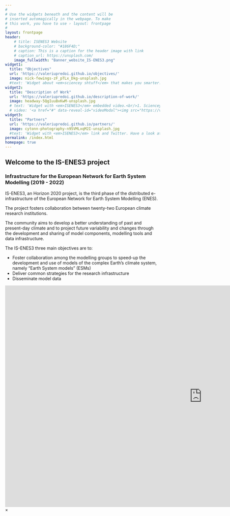```yaml
---
#
# Use the widgets beneath and the content will be
# inserted automagically in the webpage. To make
# this work, you have to use › layout: frontpage
#
layout: frontpage
header:
    # title: ISENES3 Website
    # background-color: "#186F4D;"
    # caption: This is a caption for the header image with link
    # caption_url: https://unsplash.com/
    image_fullwidth: "Banner_website_IS-ENES3.png"
widget1:
  title: "Objectives"
  url: 'https://valeriupredoi.github.io/objectives/'
  image: nick-fewings-zF_pTLx_Dkg-unsplash.jpg
  #text: 'Widget about <em>sciencey shtuff</em> that makes you smarter.'
widget2:
  title: "Description of Work"
  url: 'https://valeriupredoi.github.io/description-of-work/'
  image: headway-5QgIuuBxKwM-unsplash.jpg
  # text: 'Widget with <em>ISENES3</em> embedded video.<br/>1. Sciencey Shtuff 1<br/>2. Sciencey Shtuff 2'
  # video: '<a href="#" data-reveal-id="videoModal"><img src="https://valeriupredoi.github.io/images/porsche962Cvideo.jpg" width="302" height="182" alt=""/></a>'
widget3:
  title: "Partners"
  url: 'https://valeriupredoi.github.io/partners/'
  image: cytonn-photography-n95VMLxqM2I-unsplash.jpg 
  #text: 'Widget with <em>ISENES3</em> link and Twitter. Have a look at our <a href="https://is.enes.org/project/partners">ISENES3 Partners List</a> and call us at Twitter <a href="https://twitter.com/search?q=%23ISENES3">@ISENES3</a>.'
permalink: /index.html
homepage: true
---
```


## Welcome to the IS-ENES3 project
### Infrastructure for the European Network for Earth System Modelling (2019 - 2022)

IS-ENES3, an Horizon 2020 project, is the third phase of the distributed e-infrastructure of the European Network for Earth System Modelling (ENES).

The project fosters collaboration between twenty-two European climate research institutions.

The community aims to develop a better understanding of past and present-day climate and to project future variability and changes through the development and sharing of model components, modelling tools and data infrastructure.

The IS-ENES3 three main objectives are to: 
- Foster collaboration among the modelling groups to speed-up the development and use of models of the complex Earth’s climate system, namely “Earth System models” (ESMs)
- Deliver common strategies for the research infrastructure
- Disseminate model data


<div id="videoModal" class="reveal-modal large" data-reveal="">
  <div class="flex-video widescreen vimeo" style="display: block;">
    <iframe width="1280" height="720" src="https://www.youtube.com/embed/BHMqckkh52g" frameborder="0" allowfullscreen></iframe>
  </div>
  <a class="close-reveal-modal">&#215;</a>
</div>
